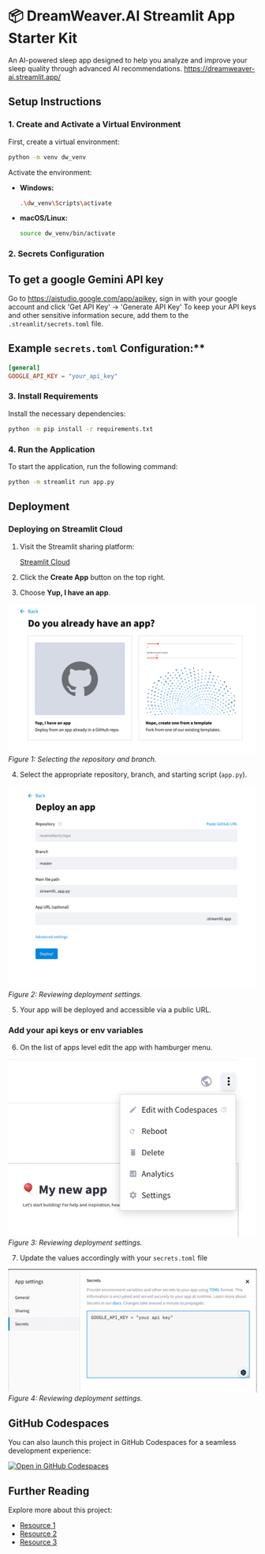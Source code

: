 # 📦 DreamWeaver.AI Streamlit App Starter Kit

An AI-powered sleep app designed to help you analyze and improve your sleep quality through advanced AI recommendations. https://dreamweaver-ai.streamlit.app/

## Setup Instructions

### 1. Create and Activate a Virtual Environment

First, create a virtual environment:

```bash
python -m venv dw_venv
```

Activate the environment:

- **Windows:**

    ```bash
    .\dw_venv\Scripts\activate
    ```

- **macOS/Linux:**

    ```bash
    source dw_venv/bin/activate
    ```
### 2. Secrets Configuration

## To get a google Gemini API key
Go to https://aistudio.google.com/app/apikey, sign in with your google account and click 'Get API Key' -> 'Generate API Key'
To keep your API keys and other sensitive information secure, add them to the `.streamlit/secrets.toml` file.

## Example `secrets.toml` Configuration:**

```toml
[general]
GOOGLE_API_KEY = "your_api_key"
```
### 3. Install Requirements

Install the necessary dependencies:

```bash
python -m pip install -r requirements.txt
```

### 4. Run the Application

To start the application, run the following command:

```bash
python -m streamlit run app.py
```

## Deployment

### Deploying on Streamlit Cloud

1. Visit the Streamlit sharing platform:

   [Streamlit Cloud](https://share.streamlit.io/)

2. Click the **Create App** button on the top right.

3. Choose **Yup, I have an app**.

![Deployment Step 1](docs/images/1.png)
*Figure 1: Selecting the repository and branch.*

4. Select the appropriate repository, branch, and starting script (`app.py`).

![Deployment Step 2](docs/images/2.png)
*Figure 2: Reviewing deployment settings.*

5. Your app will be deployed and accessible via a public URL.

### Add your api keys or env variables

6. On the list of apps level edit the app with hamburger menu.

![Deployment Step 3](docs/images/3.png)
*Figure 3: Reviewing deployment settings.*

7. Update the values accordingly with your `secrets.toml` file

![Deployment Step 4](docs/images/4.png)
*Figure 4: Reviewing deployment settings.*


## GitHub Codespaces

You can also launch this project in GitHub Codespaces for a seamless development experience:

[![Open in GitHub Codespaces](https://github.com/codespaces/badge.svg)](https://codespaces.new/streamlit/app-starter-kit?quickstart=1)

## Further Reading

Explore more about this project:

- [Resource 1](#)
- [Resource 2](#)
- [Resource 3](#)
